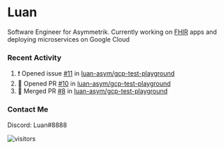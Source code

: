 # Luan

Software Engineer for Asymmetrik. Currently working on [FHIR](https://hl7.org/FHIR/) apps and deploying microservices on Google Cloud

### Recent Activity

<!--START_SECTION:activity-->
1. ❗️ Opened issue [#11](https://github.com/luan-asym/gcp-test-playground/issues/11) in [luan-asym/gcp-test-playground](https://github.com/luan-asym/gcp-test-playground)
2. 💪 Opened PR [#10](https://github.com/luan-asym/gcp-test-playground/pull/10) in [luan-asym/gcp-test-playground](https://github.com/luan-asym/gcp-test-playground)
3. 🎉 Merged PR [#8](https://github.com/luan-asym/gcp-test-playground/pull/8) in [luan-asym/gcp-test-playground](https://github.com/luan-asym/gcp-test-playground)
<!--END_SECTION:activity-->

### Contact Me

Discord: Luan#8888

![visitors](https://visitor-badge.glitch.me/badge?page_id=luan-asym.visitor-badge)
